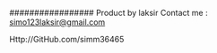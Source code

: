 #################
Product by laksir
Contact me : simo123laksir@gmail.com


Http://GitHub.com/simm36465
